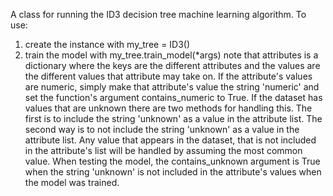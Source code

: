 A class for running the ID3 decision tree machine learning algorithm. To use:
1) create the instance with my_tree = ID3()
2) train the model with my_tree.train_model(*args)
note that attributes is a dictionary where the keys are the different attributes and the values are the different values that attribute may take on.
If the attribute's values are numeric, simply make that attribute's value the string 'numeric' and set the function's argument contains_numeric to True.
If the dataset has values that are unknown there are two methods for handling this. The first is to include the string 'unknown' as a value in the attribute list.
The second way is to not include the string 'unknown' as a value in the attribute list. Any value that appears in the dataset, that is not included in the
attribute's list will be handled by assuming the most common value. When testing the model, the contains_unknown argument is True when the string
'unknown' is not included in the attribute's values when the model was trained.
